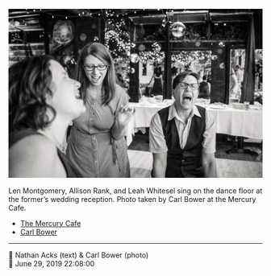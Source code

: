 ![Len Montgomery, Allison Rank, and Leah Whitesel sing](assets/2019-06-29-set-4-the-dance-75.webp)

Len Montgomery, Allison Rank, and Leah Whitesel sing on the dance floor at the former’s wedding reception. Photo taken by Carl Bower at the Mercury Cafe.

* [The Mercury Cafe](http://mercurycafe.com)
* [Carl Bower](https://carlbowerphotos.com)

- - - -

<span aria-hidden="true">👥</span> Nathan Acks (text) & Carl Bower (photo)  
<span aria-hidden="true">📅</span> June 29, 2019 22:08:00
